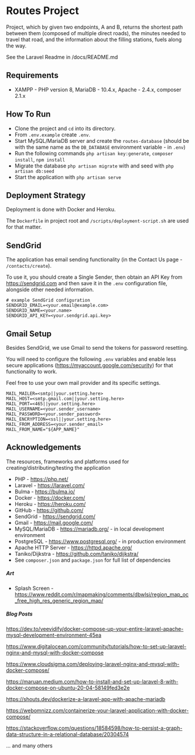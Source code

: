 # Routes Project

Project, which by given two endpoints, A and B, returns the shortest path between them (composed of multiple direct roads), the minutes needed to travel that road, and the information about the filling stations, fuels along the way.

See the Laravel Readme in /docs/README.md

## Requirements
- XAMPP - PHP version 8, MariaDB - 10.4.x, Apache - 2.4.x, composer 2.1.x

## How To Run
- Clone the project and `cd` into its directory.
- From `.env.example` create `.env`.
- Start MySQL/MariaDB server and create the `routes-database` (should be with the same name as the `DB_DATABASE` environment variable - in `.env`)
- Run the following commands `php artisan key:generate`, `composer install`, `npm install`
- Migrate the database `php artisan migrate` with and seed with `php artisan db:seed`
- Start the application with `php artisan serve`

## Deployment Strategy
Deployment is done with Docker and Heroku.

The `Dockerfile` in project root and `/scripts/deployment-script.sh` are used for that matter.

## SendGrid
The application has email sending functionality (in the Contact Us page - `/contacts/create`).

To use it, you should create a Single Sender, then obtain an API Key from https://sendgrid.com and then save it in the ```.env``` configuration file, alongside 
other needed information.

```dotenv
# example SendGrid configuration
SENDGRID_EMAIL=<your.email@example.com>
SENDGRID_NAME=<your.name>
SENDGRID_API_KEY=<your.sendgrid.api.key>
```

## Gmail Setup
Besides SendGrid, we use Gmail to send the tokens for password resetting.

You will need to configure the following `.env` variables and enable less secure applications (https://myaccount.google.com/security) for that functionality to work.

Feel free to use your own mail provider and its specific settings.

```dotenv
MAIL_MAILER=<smtp||your.setting.here>
MAIL_HOST=<smtp.gmail.com||your.setting.here>
MAIL_PORT=<465||your.setting.here>
MAIL_USERNAME=<your.sender_username>
MAIL_PASSWORD=<your.sender_password>
MAIL_ENCRYPTION=<ssl||your.setting.here>
MAIL_FROM_ADDRESS=<your.sender_email>
MAIL_FROM_NAME="${APP_NAME}"
```

## Acknowledgements

The resources, frameworks and platforms used for creating/distributing/testing the application

- PHP - https://php.net/
- Laravel - https://laravel.com/
- Bulma - https://bulma.io/
- Docker - https://docker.com/
- Heroku - https://heroku.com/
- GitHub - https://github.com/
- SendGrid - https://sendgrid.com/
- Gmail - https://mail.google.com/
- MySQL/MariaDB - https://mariadb.org/ - in local development environment
- PostgreSQL - https://www.postgresql.org/ - in production environment
- Apache HTTP Server - https://httpd.apache.org/
- Taniko/Dijkstra - https://github.com/taniko/dijkstra/
- See `composer.json` and `package.json` for full list of dependencies

##### Art
- Splash Screen - https://www.reddit.com/r/mapmaking/comments/dbwlsi/region_map_oc_free_high_res_generic_region_map/

#####  Blog Posts

https://dev.to/veevidify/docker-compose-up-your-entire-laravel-apache-mysql-development-environment-45ea

https://www.digitalocean.com/community/tutorials/how-to-set-up-laravel-nginx-and-mysql-with-docker-compose

https://www.cloudsigma.com/deploying-laravel-nginx-and-mysql-with-docker-compose/

https://maruan.medium.com/how-to-install-and-set-up-laravel-8-with-docker-compose-on-ubuntu-20-04-58149fed3e2e

https://shouts.dev/dockerize-a-laravel-app-with-apache-mariadb

https://webomnizz.com/containerize-your-laravel-application-with-docker-compose/

https://stackoverflow.com/questions/18584598/how-to-persist-a-graph-data-structure-in-a-relational-database/20304574

... and many others
